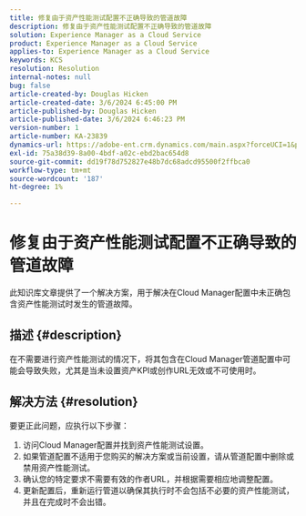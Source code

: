 ```yaml
---
title: 修复由于资产性能测试配置不正确导致的管道故障
description: 修复由于资产性能测试配置不正确导致的管道故障
solution: Experience Manager as a Cloud Service
product: Experience Manager as a Cloud Service
applies-to: Experience Manager as a Cloud Service
keywords: KCS
resolution: Resolution
internal-notes: null
bug: false
article-created-by: Douglas Hicken
article-created-date: 3/6/2024 6:45:00 PM
article-published-by: Douglas Hicken
article-published-date: 3/6/2024 6:46:23 PM
version-number: 1
article-number: KA-23839
dynamics-url: https://adobe-ent.crm.dynamics.com/main.aspx?forceUCI=1&pagetype=entityrecord&etn=knowledgearticle&id=f534b49e-e9db-ee11-904d-6045bd006793
exl-id: 75a38d39-8a00-4bdf-a02c-ebd2bac654d8
source-git-commit: dd19f78d752827e48b7dc68adcd95500f2ffbca0
workflow-type: tm+mt
source-wordcount: '187'
ht-degree: 1%

---
```


# 修复由于资产性能测试配置不正确导致的管道故障


此知识库文章提供了一个解决方案，用于解决在Cloud Manager配置中未正确包含资产性能测试时发生的管道故障。

## 描述 {#description}

在不需要进行资产性能测试的情况下，将其包含在Cloud Manager管道配置中可能会导致失败，尤其是当未设置资产KPI或创作URL无效或不可使用时。

## 解决方法 {#resolution}


要更正此问题，应执行以下步骤：
1. 访问Cloud Manager配置并找到资产性能测试设置。
2. 如果管道配置不适用于您购买的解决方案或当前设置，请从管道配置中删除或禁用资产性能测试。
3. 确认您的特定要求不需要有效的作者URL，并根据需要相应地调整配置。
4. 更新配置后，重新运行管道以确保其执行时不会包括不必要的资产性能测试，并且在完成时不会出错。
